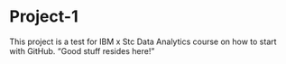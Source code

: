 # Project-1
This project is a test for IBM x Stc Data Analytics course on how to start with GitHub. “Good stuff resides here!”
